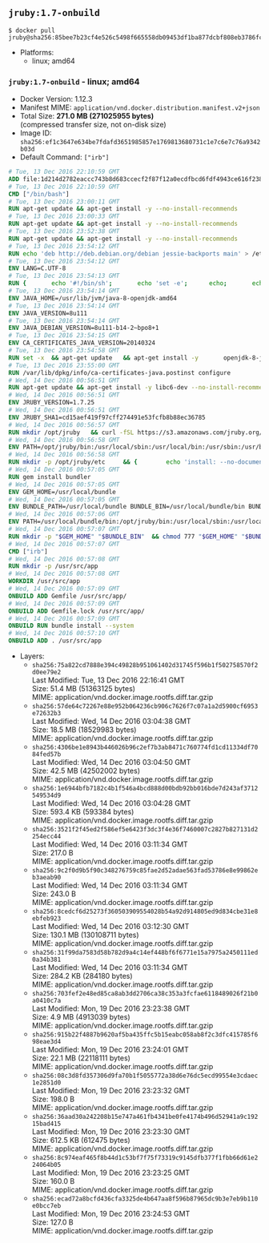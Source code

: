 ## `jruby:1.7-onbuild`

```console
$ docker pull jruby@sha256:85bee7b23cf4e526c5498f665558db09453df1ba877dcbf808eb3786fceaf306
```

-	Platforms:
	-	linux; amd64

### `jruby:1.7-onbuild` - linux; amd64

-	Docker Version: 1.12.3
-	Manifest MIME: `application/vnd.docker.distribution.manifest.v2+json`
-	Total Size: **271.0 MB (271025955 bytes)**  
	(compressed transfer size, not on-disk size)
-	Image ID: `sha256:ef1c3647e634be7fdafd3651985857e1769813680731c1e7c6e7c76a9342b03d`
-	Default Command: `["irb"]`

```dockerfile
# Tue, 13 Dec 2016 22:10:59 GMT
ADD file:1d214d2782eaccc743b8d683ccecf2f87f12a0ecdfbcd6fdf4943ce616f23870 in / 
# Tue, 13 Dec 2016 22:10:59 GMT
CMD ["/bin/bash"]
# Tue, 13 Dec 2016 23:00:11 GMT
RUN apt-get update && apt-get install -y --no-install-recommends 		ca-certificates 		curl 		wget 	&& rm -rf /var/lib/apt/lists/*
# Tue, 13 Dec 2016 23:00:33 GMT
RUN apt-get update && apt-get install -y --no-install-recommends 		bzr 		git 		mercurial 		openssh-client 		subversion 				procps 	&& rm -rf /var/lib/apt/lists/*
# Tue, 13 Dec 2016 23:52:38 GMT
RUN apt-get update && apt-get install -y --no-install-recommends 		bzip2 		unzip 		xz-utils 	&& rm -rf /var/lib/apt/lists/*
# Tue, 13 Dec 2016 23:54:12 GMT
RUN echo 'deb http://deb.debian.org/debian jessie-backports main' > /etc/apt/sources.list.d/jessie-backports.list
# Tue, 13 Dec 2016 23:54:12 GMT
ENV LANG=C.UTF-8
# Tue, 13 Dec 2016 23:54:13 GMT
RUN { 		echo '#!/bin/sh'; 		echo 'set -e'; 		echo; 		echo 'dirname "$(dirname "$(readlink -f "$(which javac || which java)")")"'; 	} > /usr/local/bin/docker-java-home 	&& chmod +x /usr/local/bin/docker-java-home
# Tue, 13 Dec 2016 23:54:14 GMT
ENV JAVA_HOME=/usr/lib/jvm/java-8-openjdk-amd64
# Tue, 13 Dec 2016 23:54:14 GMT
ENV JAVA_VERSION=8u111
# Tue, 13 Dec 2016 23:54:14 GMT
ENV JAVA_DEBIAN_VERSION=8u111-b14-2~bpo8+1
# Tue, 13 Dec 2016 23:54:15 GMT
ENV CA_CERTIFICATES_JAVA_VERSION=20140324
# Tue, 13 Dec 2016 23:54:58 GMT
RUN set -x 	&& apt-get update 	&& apt-get install -y 		openjdk-8-jdk="$JAVA_DEBIAN_VERSION" 		ca-certificates-java="$CA_CERTIFICATES_JAVA_VERSION" 	&& rm -rf /var/lib/apt/lists/* 	&& [ "$JAVA_HOME" = "$(docker-java-home)" ]
# Tue, 13 Dec 2016 23:55:00 GMT
RUN /var/lib/dpkg/info/ca-certificates-java.postinst configure
# Wed, 14 Dec 2016 00:56:51 GMT
RUN apt-get update && apt-get install -y libc6-dev --no-install-recommends && rm -rf /var/lib/apt/lists/*
# Wed, 14 Dec 2016 00:56:51 GMT
ENV JRUBY_VERSION=1.7.25
# Wed, 14 Dec 2016 00:56:51 GMT
ENV JRUBY_SHA1=cd15aef419f97cff274491e53fcfb8b88ec36785
# Wed, 14 Dec 2016 00:56:57 GMT
RUN mkdir /opt/jruby   && curl -fSL https://s3.amazonaws.com/jruby.org/downloads/${JRUBY_VERSION}/jruby-bin-${JRUBY_VERSION}.tar.gz -o /tmp/jruby.tar.gz   && echo "$JRUBY_SHA1 /tmp/jruby.tar.gz" | sha1sum -c -   && tar -zx --strip-components=1 -f /tmp/jruby.tar.gz -C /opt/jruby   && rm /tmp/jruby.tar.gz   && update-alternatives --install /usr/local/bin/ruby ruby /opt/jruby/bin/jruby 1
# Wed, 14 Dec 2016 00:56:58 GMT
ENV PATH=/opt/jruby/bin:/usr/local/sbin:/usr/local/bin:/usr/sbin:/usr/bin:/sbin:/bin
# Wed, 14 Dec 2016 00:56:58 GMT
RUN mkdir -p /opt/jruby/etc 	&& { 		echo 'install: --no-document'; 		echo 'update: --no-document'; 	} >> /opt/jruby/etc/gemrc
# Wed, 14 Dec 2016 00:57:05 GMT
RUN gem install bundler
# Wed, 14 Dec 2016 00:57:05 GMT
ENV GEM_HOME=/usr/local/bundle
# Wed, 14 Dec 2016 00:57:05 GMT
ENV BUNDLE_PATH=/usr/local/bundle BUNDLE_BIN=/usr/local/bundle/bin BUNDLE_SILENCE_ROOT_WARNING=1 BUNDLE_APP_CONFIG=/usr/local/bundle
# Wed, 14 Dec 2016 00:57:06 GMT
ENV PATH=/usr/local/bundle/bin:/opt/jruby/bin:/usr/local/sbin:/usr/local/bin:/usr/sbin:/usr/bin:/sbin:/bin
# Wed, 14 Dec 2016 00:57:07 GMT
RUN mkdir -p "$GEM_HOME" "$BUNDLE_BIN" 	&& chmod 777 "$GEM_HOME" "$BUNDLE_BIN"
# Wed, 14 Dec 2016 00:57:07 GMT
CMD ["irb"]
# Wed, 14 Dec 2016 00:57:08 GMT
RUN mkdir -p /usr/src/app
# Wed, 14 Dec 2016 00:57:08 GMT
WORKDIR /usr/src/app
# Wed, 14 Dec 2016 00:57:09 GMT
ONBUILD ADD Gemfile /usr/src/app/
# Wed, 14 Dec 2016 00:57:09 GMT
ONBUILD ADD Gemfile.lock /usr/src/app/
# Wed, 14 Dec 2016 00:57:09 GMT
ONBUILD RUN bundle install --system
# Wed, 14 Dec 2016 00:57:10 GMT
ONBUILD ADD . /usr/src/app
```

-	Layers:
	-	`sha256:75a822cd7888e394c49828b951061402d31745f596b1f502758570f2d0ee79e2`  
		Last Modified: Tue, 13 Dec 2016 22:16:41 GMT  
		Size: 51.4 MB (51363125 bytes)  
		MIME: application/vnd.docker.image.rootfs.diff.tar.gzip
	-	`sha256:57de64c72267e88e952b064236cb906c7626f7c07a1a2d5900cf6953e72632b3`  
		Last Modified: Wed, 14 Dec 2016 03:04:38 GMT  
		Size: 18.5 MB (18529983 bytes)  
		MIME: application/vnd.docker.image.rootfs.diff.tar.gzip
	-	`sha256:4306be1e8943b446026b96c2ef7b3ab8471c760774fd1cd11334df7084fed57b`  
		Last Modified: Wed, 14 Dec 2016 03:04:50 GMT  
		Size: 42.5 MB (42502002 bytes)  
		MIME: application/vnd.docker.image.rootfs.diff.tar.gzip
	-	`sha256:1e6944bfb7182c4b1f546a4bcd888d00bdb92bb016bde7d243af3712549534d9`  
		Last Modified: Wed, 14 Dec 2016 03:04:28 GMT  
		Size: 593.4 KB (593384 bytes)  
		MIME: application/vnd.docker.image.rootfs.diff.tar.gzip
	-	`sha256:3521f2f45ed2f586ef5e6423f3dc3f4e36f7460007c2827b827131d2254ecc44`  
		Last Modified: Wed, 14 Dec 2016 03:11:34 GMT  
		Size: 217.0 B  
		MIME: application/vnd.docker.image.rootfs.diff.tar.gzip
	-	`sha256:9c2f0d9b5f90c348276759c85fae2d52adae563fad53786e8e99862eb3aeab90`  
		Last Modified: Wed, 14 Dec 2016 03:11:34 GMT  
		Size: 243.0 B  
		MIME: application/vnd.docker.image.rootfs.diff.tar.gzip
	-	`sha256:8cedcf6d25273f360503909554028b54a92d914805ed9d834cbe31e8ebfeb923`  
		Last Modified: Wed, 14 Dec 2016 03:12:30 GMT  
		Size: 130.1 MB (130108711 bytes)  
		MIME: application/vnd.docker.image.rootfs.diff.tar.gzip
	-	`sha256:31f99da7583d58b782d9a4c14ef448bf6f6771e15a7975a2450111ed0a34b381`  
		Last Modified: Wed, 14 Dec 2016 03:11:34 GMT  
		Size: 284.2 KB (284180 bytes)  
		MIME: application/vnd.docker.image.rootfs.diff.tar.gzip
	-	`sha256:703fef2e48ed85ca8ab3dd2706ca38c353a3fcfae6118489026f21b0a0410c7a`  
		Last Modified: Mon, 19 Dec 2016 23:23:38 GMT  
		Size: 4.9 MB (4913039 bytes)  
		MIME: application/vnd.docker.image.rootfs.diff.tar.gzip
	-	`sha256:915b22f4887b9620af5ba435ffc5b15eabc058ab8f2c3dfc415785f698eae3d4`  
		Last Modified: Mon, 19 Dec 2016 23:24:01 GMT  
		Size: 22.1 MB (22118111 bytes)  
		MIME: application/vnd.docker.image.rootfs.diff.tar.gzip
	-	`sha256:08c3d8fd357306d9fa70b1f5055772a38d6e76dc5ecd99554e3cdaec1e2851d0`  
		Last Modified: Mon, 19 Dec 2016 23:23:32 GMT  
		Size: 198.0 B  
		MIME: application/vnd.docker.image.rootfs.diff.tar.gzip
	-	`sha256:36aad30a242208b15e747a461fb4341be0fe4174b496d52941a9c19215bad415`  
		Last Modified: Mon, 19 Dec 2016 23:23:30 GMT  
		Size: 612.5 KB (612475 bytes)  
		MIME: application/vnd.docker.image.rootfs.diff.tar.gzip
	-	`sha256:8c974eaf465f8b44d1c53bf7f75f73319c9145dfb377f1fbb66d61e224064b05`  
		Last Modified: Mon, 19 Dec 2016 23:23:25 GMT  
		Size: 160.0 B  
		MIME: application/vnd.docker.image.rootfs.diff.tar.gzip
	-	`sha256:ecad72a8bcfd436cfa3325de4b647aa8f596b87965dc9b3e7eb9b110e0bcc7eb`  
		Last Modified: Mon, 19 Dec 2016 23:24:53 GMT  
		Size: 127.0 B  
		MIME: application/vnd.docker.image.rootfs.diff.tar.gzip
